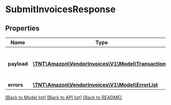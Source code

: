 # SubmitInvoicesResponse

## Properties
Name | Type | Description | Notes
------------ | ------------- | ------------- | -------------
**payload** | [**\TNT\Amazon\VendorInvoices\V1\Model\TransactionId**](TransactionId.md) | The response payload for the submitInvoices operation. | [optional] 
**errors** | [**\TNT\Amazon\VendorInvoices\V1\Model\ErrorList**](ErrorList.md) |  | [optional] 

[[Back to Model list]](../README.md#documentation-for-models) [[Back to API list]](../README.md#documentation-for-api-endpoints) [[Back to README]](../README.md)



